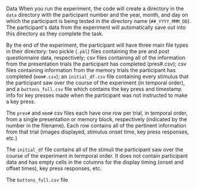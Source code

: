 Data
When you run the experiment, the code will create a directory in the `data` directory with the participant number and the year, month, and day on which the participant is being tested in the directory name (`##_YYYY_MMM_DD`). The participant's data from the experiment will automatically save out into this directory as they complete the task. 

By the end of the experiment, the participant will have three main file types in their directory: two pickle (`.pkl`) files containing the pre and post questionnaire data, respectively; csv files containing all of the information from the presentation trials the participant has completed (pres#.csv); csv files containing information from the memory trials the participant has completed (`mem#.csv`); an `initial_df.csv` file containing every stimulus that the participant saw over the course of the experiment (in temporal order), and a `buttons_full.csv` file which contains the key press and timestamp info for key presses made when the participant was not instructed to make a key press. <br />

The `pres#` and `mem#` csv files each have one row per trial, in temporal order, from a single presentation or memory block, respectively (indicated by the number in the filename). Each row contains all of the pertinent information from that trial (images displayed, stimulus onset time, key press responses, etc.) <br />

The `initial_df` file contains all of the stimuli the participant saw over the course of the experiment in termporal order. It does not contain participant data and has empty cells in the columns for the display timing (onset and offset times), key press responses, etc.<br />

The `buttons_full.csv` file 
